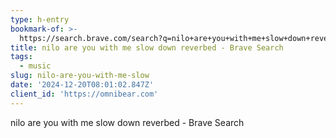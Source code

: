```yaml
---
type: h-entry
bookmark-of: >-
  https://search.brave.com/search?q=nilo+are+you+with+me+slow+down+reverbed+&source=web
title: nilo are you with me slow down reverbed - Brave Search
tags:
  - music
slug: nilo-are-you-with-me-slow
date: '2024-12-20T08:01:02.847Z'
client_id: 'https://omnibear.com'
---
```

nilo are you with me slow down reverbed - Brave Search
